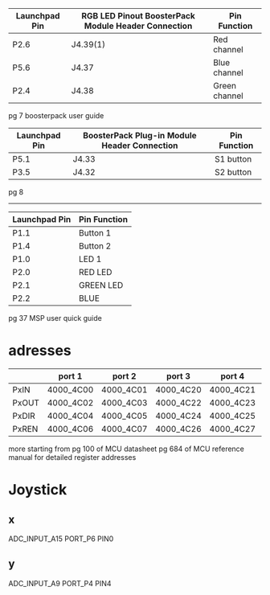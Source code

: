 | Launchpad Pin | RGB LED Pinout BoosterPack Module Header Connection | Pin Function  |
| ------------- | --------------------------------------------------- | ------------- |
| P2.6          | J4.39(1)                                            | Red channel   |
| P5.6          | J4.37                                               | Blue channel  |
| P2.4          | J4.38                                               | Green channel |

pg 7 boosterpack user guide

| Launchpad Pin | BoosterPack Plug-in Module Header Connection | Pin Function |
| ------------- | -------------------------------------------- | ------------ |
| P5.1          | J4.33                                        | S1 button    |
| P3.5          | J4.32                                        | S2 button    |
pg 8

---

| Launchpad Pin | Pin Function |
| ---- | ---- |
| P1.1 | Button 1 |
| P1.4 | Button 2 |
| P1.0 | LED 1 |
| P2.0 | RED LED |
| P2.1 | GREEN LED |
| P2.2 | BLUE |
pg 37 MSP user quick guide
# adresses
|       | port 1    | port 2    | port 3    | port 4    | port 5    | port 6    |
| ----- | --------- | --------- | --------- | --------- | --------- | --------- |
| PxIN  | 4000_4C00 | 4000_4C01 | 4000_4C20 | 4000_4C21 | 4000_4C40 | 4000_4C41 |
| PxOUT | 4000_4C02 | 4000_4C03 | 4000_4C22 | 4000_4C23 | 4000_4C42 | 4000_4C43 |
| PxDIR | 4000_4C04 | 4000_4C05 | 4000_4C24 | 4000_4C25 | 4000_4C44 | 4000_4C45 |
| PxREN | 4000_4C06 | 4000_4C07 | 4000_4C26 | 4000_4C27 | 4000_4C46 | 4000_4C47 |
more starting from pg 100 of MCU datasheet
pg 684 of MCU reference manual for detailed register addresses

# Joystick
## x
ADC_INPUT_A15
PORT_P6
PIN0
## y
ADC_INPUT_A9
PORT_P4
PIN4